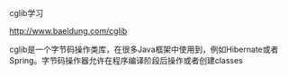 cglib学习

http://www.baeldung.com/cglib

cglib是一个字节码操作类库，在很多Java框架中使用到，例如Hibernate或者Spring。字节码操作器允许在程序编译阶段后操作或者创建classes